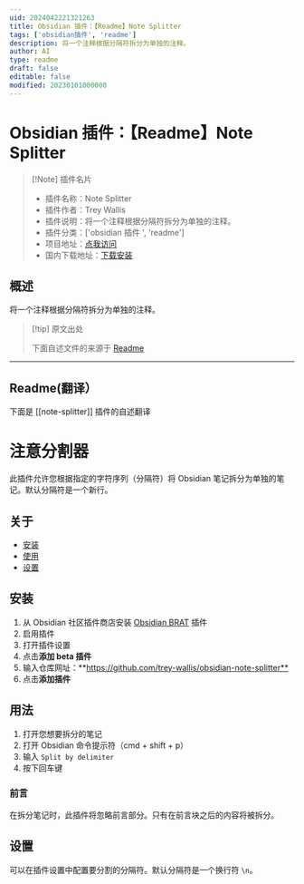 ```yaml
---
uid: 2024042221321263
title: Obsidian 插件：【Readme】Note Splitter
tags: ['obsidian插件', 'readme']
description: 将一个注释根据分隔符拆分为单独的注释。
author: AI
type: readme
draft: false
editable: false
modified: 20230101000000
---
```


# Obsidian 插件：【Readme】Note Splitter

> [!Note] 插件名片
> - 插件名称：Note Splitter
> - 插件作者：Trey Wallis
> - 插件说明：将一个注释根据分隔符拆分为单独的注释。
> - 插件分类：['obsidian 插件 ', 'readme']
> - 项目地址：[点我访问](https://github.com/trey-wallis/obsidian-note-splitter)
> - 国内下载地址：[下载安装](https://pkmer.cn/products/plugin/pluginMarket/?note-splitter)

## 概述

将一个注释根据分隔符拆分为单独的注释。

> [!tip] 原文出处
>
>下面自述文件的来源于 [Readme](https://ghproxy.net/https://raw.githubusercontent.com/trey-wallis/obsidian-note-splitter/master/README.md)

---

## Readme(翻译）

下面是 [[note-splitter]] 插件的自述翻译

# 注意分割器

此插件允许您根据指定的字符序列（分隔符）将 Obsidian 笔记拆分为单独的笔记。默认分隔符是一个新行。

## 关于

- [安装](#installation)
- [使用](#usage)
- [设置](#settings)

## 安装

1. 从 Obsidian 社区插件商店安装 [Obsidian BRAT](https://github.com/TfTHacker/obsidian42-brat) 插件
2. 启用插件
3. 打开插件设置
4. 点击**添加 beta 插件**
5. 输入仓库网址：**<https://github.com/trey-wallis/obsidian-note-splitter**>
6. 点击**添加插件**

## 用法

1. 打开您想要拆分的笔记
2. 打开 Obsidian 命令提示符（cmd + shift + p）
3. 输入 `Split by delimiter`
4. 按下回车键

### 前言

在拆分笔记时，此插件将忽略前言部分。只有在前言块之后的内容将被拆分。

## 设置

可以在插件设置中配置要分割的分隔符。默认分隔符是一个换行符 `\n`。
